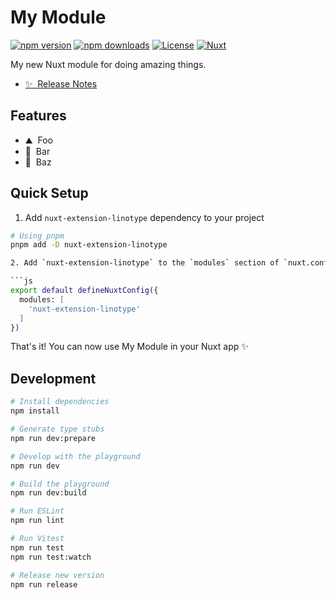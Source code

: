 <!--
Get your module up and running quickly.

Find and replace all on all files (CMD+SHIFT+F):
- Name: My Module
- Package name: nuxt-extension-linotype
- Description: My new Nuxt module
-->

# My Module

[![npm version][npm-version-src]][npm-version-href]
[![npm downloads][npm-downloads-src]][npm-downloads-href]
[![License][license-src]][license-href]
[![Nuxt][nuxt-src]][nuxt-href]

My new Nuxt module for doing amazing things.

- [✨ &nbsp;Release Notes](/CHANGELOG.md)
<!-- - [🏀 Online playground](https://stackblitz.com/github/YannickArmspach/nuxt-extension-linotype?file=playground%2Fapp.vue) -->
<!-- - [📖 &nbsp;Documentation](https://example.com) -->

## Features

<!-- Highlight some of the features your module provide here -->
- ⛰ &nbsp;Foo
- 🚠 &nbsp;Bar
- 🌲 &nbsp;Baz

## Quick Setup

1. Add `nuxt-extension-linotype` dependency to your project

```bash
# Using pnpm
pnpm add -D nuxt-extension-linotype

2. Add `nuxt-extension-linotype` to the `modules` section of `nuxt.config.ts`

```js
export default defineNuxtConfig({
  modules: [
    'nuxt-extension-linotype'
  ]
})
```

That's it! You can now use My Module in your Nuxt app ✨

## Development

```bash
# Install dependencies
npm install

# Generate type stubs
npm run dev:prepare

# Develop with the playground
npm run dev

# Build the playground
npm run dev:build

# Run ESLint
npm run lint

# Run Vitest
npm run test
npm run test:watch

# Release new version
npm run release
```

<!-- Badges -->
[npm-version-src]: https://img.shields.io/npm/v/nuxt-extension-linotype/latest.svg?style=flat&colorA=18181B&colorB=28CF8D
[npm-version-href]: https://npmjs.com/package/nuxt-extension-linotype

[npm-downloads-src]: https://img.shields.io/npm/dm/nuxt-extension-linotype.svg?style=flat&colorA=18181B&colorB=28CF8D
[npm-downloads-href]: https://npmjs.com/package/nuxt-extension-linotype

[license-src]: https://img.shields.io/npm/l/nuxt-extension-linotype.svg?style=flat&colorA=18181B&colorB=28CF8D
[license-href]: https://npmjs.com/package/nuxt-extension-linotype

[nuxt-src]: https://img.shields.io/badge/Nuxt-18181B?logo=nuxt.js
[nuxt-href]: https://nuxt.com
